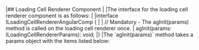 <framework-specific-section frameworks="angular">
|## Loading Cell Renderer Component
|
|The interface for the loading cell renderer component is as follows:
|
</framework-specific-section>

<framework-specific-section frameworks="angular">
<snippet transform={false} language="ts">
|interface ILoadingCellRendererAngularComp {
|
|    // Mandatory - The agInit(params) method is called on the loading cell renderer once.
|    agInit(params: ILoadingCellRendererParams): void;
|}
</snippet>
</framework-specific-section>

<framework-specific-section frameworks="angular">
|The `agInit(params)` method takes a params object with the items listed below:
</framework-specific-section>

